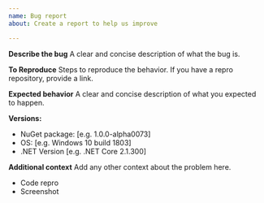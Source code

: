 ```yaml
---
name: Bug report
about: Create a report to help us improve

---
```


**Describe the bug**
A clear and concise description of what the bug is.

**To Reproduce**
Steps to reproduce the behavior. If you have a repro repository, provide a link.

**Expected behavior**
A clear and concise description of what you expected to happen.

**Versions:**
 - NuGet package: [e.g. 1.0.0-alpha0073]
 - OS: [e.g. Windows 10 build 1803]
 - .NET Version [e.g. .NET Core 2.1.300]

**Additional context**
Add any other context about the problem here.
- Code repro
- Screenshot
